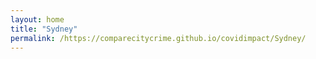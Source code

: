 ```yaml
---
layout: home
title: "Sydney"
permalink: /https://comparecitycrime.github.io/covidimpact/Sydney/
---
```

